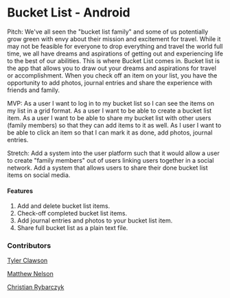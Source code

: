 Bucket List - Android
=====================

Pitch: We've all seen the "bucket list family" and some of us potentially grow green with envy about their mission and excitement for travel. While it may not be feasible for everyone to drop everything and travel the world full time, we all have dreams and aspirations of getting out and experiencing life to the best of our abilities. This is where Bucket List comes in. Bucket list is the app that allows you to draw out your dreams and aspirations for travel or accomplishment. When you check off an item on your list, you have the opportunity to add photos, journal entries and share the experience with friends and family.

MVP: As a user I want to log in to my bucket list so I can see the items on my list in a grid format. As a user I want to be able to create a bucket list item. As a user I want to be able to share my bucket list with other users (family members) so that they can add items to it as well. As I user I want to be able to click an item so that I can mark it as done, add photos, journal entries.

Stretch: Add a system into the user platform such that it would allow a user to create "family members" out of users linking users together in a social network. Add a system that allows users to share their done bucket list items on social media.

#### Features
1. Add and delete bucket list items.
2. Check-off completed bucket list items.
3. Add journal entries and photos to your bucket list item.
4. Share full bucket list as a plain text file.

### Contributors
[Tyler Clawson](https://github.com/tjclawson)

[Matthew Nelson](https://github.com/05nelsonm)

[Christian Rybarczyk](https://github.com/Christian-Rybarczyk)
